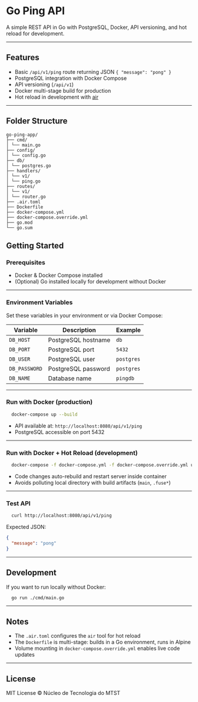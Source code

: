 # Go Ping API

A simple REST API in Go with PostgreSQL, Docker, API versioning, and hot reload for development.

---

## Features

- Basic `/api/v1/ping` route returning JSON `{ "message": "pong" }`
- PostgreSQL integration with Docker Compose
- API versioning (`/api/v1`)
- Docker multi-stage build for production
- Hot reload in development with [air](https://github.com/cosmtrek/air)

---

## Folder Structure
```
go-ping-app/
├── cmd/
│ └── main.go
├── config/
│ └── config.go
├── db/
│ └── postgres.go
├── handlers/
│ └── v1/
│ └── ping.go
├── routes/
│ └── v1/
│ └── router.go
├── .air.toml
├── Dockerfile
├── docker-compose.yml
├── docker-compose.override.yml
├── go.mod
└── go.sum
```


## Getting Started

### Prerequisites

- Docker & Docker Compose installed
- (Optional) Go installed locally for development without Docker

---

### Environment Variables

Set these variables in your environment or via Docker Compose:

| Variable      | Description          | Example    |
| ------------- | -------------------- | ---------- |
| `DB_HOST`     | PostgreSQL hostname  | `db`       |
| `DB_PORT`     | PostgreSQL port      | `5432`     |
| `DB_USER`     | PostgreSQL user      | `postgres` |
| `DB_PASSWORD` | PostgreSQL password  | `postgres` |
| `DB_NAME`     | Database name        | `pingdb`   |

---

### Run with Docker (production)

```bash
  docker-compose up --build
```

- API available at: `http://localhost:8080/api/v1/ping`
- PostgreSQL accessible on port 5432

---

### Run with Docker + Hot Reload (development)

```bash
  docker-compose -f docker-compose.yml -f docker-compose.override.yml up --build
```

- Code changes auto-rebuild and restart server inside container
- Avoids polluting local directory with build artifacts (`main`, `.fuse*`)

---

### Test API
```bash
  curl http://localhost:8080/api/v1/ping
```

Expected JSON:
```json
{
  "message": "pong"
}
```

---

## Development

If you want to run locally without Docker:
```bash
  go run ./cmd/main.go
```

---

## Notes

- The `.air.toml` configures the `air` tool for hot reload
- The `Dockerfile` is multi-stage: builds in a Go environment, runs in Alpine
- Volume mounting in `docker-compose.override.yml` enables live code updates

---

## License

MIT License © Núcleo de Tecnologia do MTST

